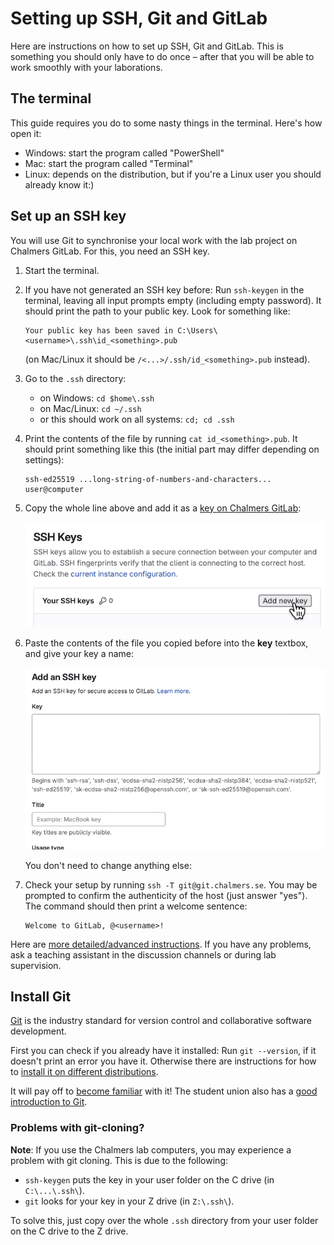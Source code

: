 # Setting up SSH, Git and GitLab

Here are instructions on how to set up SSH, Git and GitLab.
This is something you should only have to do once – after that you will be able to work smoothly with your laborations.


## The terminal

This guide requires you do to some nasty things in the terminal. Here's how open it:
- Windows: start the program called "PowerShell"
- Mac: start the program called "Terminal"
- Linux: depends on the distribution, but if you're a Linux user you should already know it:)


## Set up an SSH key

You will use Git to synchronise your local work with the lab project on Chalmers GitLab. For this, you need an SSH key.

1. Start the terminal.

2. If you have not generated an SSH key before:
    Run `ssh-keygen` in the terminal, leaving all input prompts empty (including empty password).
    It should print the path to your public key. Look for something like:
    ```
    Your public key has been saved in C:\Users\<username>\.ssh\id_<something>.pub
    ```
    (on Mac/Linux it should be `/<...>/.ssh/id_<something>.pub` instead).

3. Go to the `.ssh` directory:
    - on Windows: `cd $home\.ssh`
    - on Mac/Linux: `cd ~/.ssh`
    - or this should work on all systems: `cd; cd .ssh`

4. Print the contents of the file by running `cat id_<something>.pub`.
    It should print something like this (the initial part may differ depending on settings):
    ```
    ssh-ed25519 ...long-string-of-numbers-and-characters... user@computer
    ```

5. Copy the whole line above and add it as a
    [key on Chalmers GitLab](https://git.chalmers.se/-/user_settings/ssh_keys):

    ![add-ssh-key-gitlab.png](img/add-ssh-key-gitlab.png)

6. Paste the contents of the file you copied before into the **key** textbox,
    and give your key a name:

    ![paste-ssh-key-gitlab.png](img/paste-ssh-key-gitlab.png)

    You don't need to change anything else:

7. Check your setup by running `ssh -T git@git.chalmers.se`.
    You may be prompted to confirm the authenticity of the host (just answer "yes").
    The command should then print a welcome sentence:
    ```
    Welcome to GitLab, @<username>!
    ```

Here are [more detailed/advanced instructions](https://git.chalmers.se/help/user/ssh.md). If you have any problems, ask a teaching assistant in the discussion channels or during lab supervision.


## Install Git

[Git](https://en.wikipedia.org/wiki/Git) is the industry standard for version control and collaborative software development.

First you can check if you already have it installed:
Run `git --version`, if it doesn't print an error you have it.
Otherwise there are instructions for how to [install it on different distributions](https://git-scm.com/downloads/).

It will pay off to [become familiar](https://git.chalmers.se/help/tutorials/learn_git.md) with it!
The student union also has a [good introduction to Git](https://data101.dtek.se/beginner/git/intro.html).


### Problems with git-cloning?

**Note**: If you use the Chalmers lab computers, you may experience a problem with git cloning. This is due to the following:

- `ssh-keygen` puts the key in your user folder on the C drive (in `C:\...\.ssh\`).
- `git` looks for your key in your Z drive (in `Z:\.ssh\`).

To solve this, just copy over the whole `.ssh` directory from your user folder on the C drive to the Z drive.
